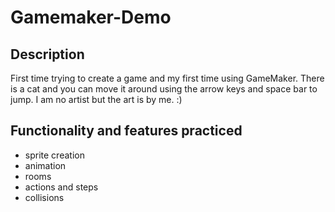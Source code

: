 ﻿# Gamemaker-Demo

## Description
First time trying to create a game and my first time using GameMaker. 
There is a cat and you can move it around using the arrow keys and space bar to jump. 
I am no artist but the art is by me. :)

## Functionality and features practiced
* sprite creation
* animation
* rooms
* actions and steps
* collisions

